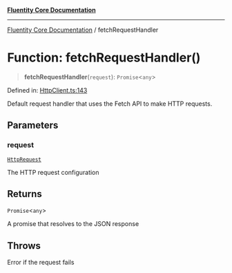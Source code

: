 [**Fluentity Core Documentation**](../README.md)

***

[Fluentity Core Documentation](../globals.md) / fetchRequestHandler

# Function: fetchRequestHandler()

> **fetchRequestHandler**(`request`): `Promise`\<`any`\>

Defined in: [HttpClient.ts:143](https://github.com/cedricpierre/fluentity-core/blob/8e2af2c49efe8e91127ddf71a1f873baf08b923d/src/HttpClient.ts#L143)

Default request handler that uses the Fetch API to make HTTP requests.

## Parameters

### request

[`HttpRequest`](../interfaces/HttpRequest.md)

The HTTP request configuration

## Returns

`Promise`\<`any`\>

A promise that resolves to the JSON response

## Throws

Error if the request fails
